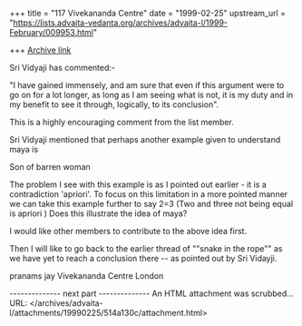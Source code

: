+++
title = "117 Vivekananda Centre"
date = "1999-02-25"
upstream_url = "https://lists.advaita-vedanta.org/archives/advaita-l/1999-February/009953.html"

+++
[Archive link](https://lists.advaita-vedanta.org/archives/advaita-l/1999-February/009953.html)

Sri Vidyaji has commented:-

"I have gained immensely, and am sure that even if this argument were
to go on for a lot longer, as long as I am seeing what is not, it
is my duty and in my benefit to see it through, logically, to its
conclusion".

This is a highly encouraging comment from the list member.

Sri Vidyaji mentioned that perhaps another example given to understand maya is

Son of barren woman

The problem I see with this example is as I pointed out earlier - it is a contradiction  'apriori'.
To focus on this limitation in a more pointed manner we can take this example
further to say 2=3   (Two and three not being equal is apriori )
Does this illustrate the idea of maya?

I would like other members to contribute to the above idea first.

Then I will like to go back to the earlier thread of   ""snake in the rope"" as we have yet to reach a conclusion there  -- as pointed out by Sri Vidayji.

pranams
jay
Vivekananda Centre London


-------------- next part --------------
An HTML attachment was scrubbed...
URL: </archives/advaita-l/attachments/19990225/514a130c/attachment.html>
